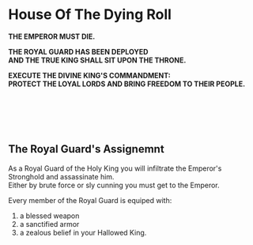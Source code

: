 # House Of The Dying Roll
  
**THE EMPEROR MUST DIE.**  
  
**THE ROYAL GUARD HAS BEEN DEPLOYED**  
**AND THE TRUE KING SHALL SIT UPON THE THRONE.**  
  
**EXECUTE THE DIVINE KING'S COMMANDMENT:**  
**PROTECT THE LOYAL LORDS AND BRING FREEDOM TO THEIR PEOPLE.**  
  
<br/><br/><br/><br/>
## The Royal Guard's Assignemnt
  
As a Royal Guard of the Holy King you will infiltrate the Emperor's Stronghold and assassinate him.  
Either by brute force or sly cunning you must get to the Emperor.  
  
Every member of the Royal Guard is equiped with:  
1. a blessed weapon
2. a sanctified armor
3. a zealous belief in your Hallowed King.
